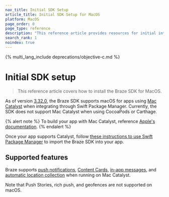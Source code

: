 ```yaml
---
nav_title: Initial SDK Setup
article_title: Initial SDK Setup for MacOS
platform: MacOS
page_order: 0
page_type: reference
description: "This reference article provides resources for initial integration of the Braze SDK on macOS."
search_rank: 1
noindex: true
---
```


{% multi_lang_include deprecations/objective-c.md %}

# Initial SDK setup

> This reference article covers how to install the Braze SDK for MacOS. 

As of version [3.32.0](https://github.com/Appboy/appboy-ios-sdk/releases/tag/3.32.0), the Braze SDK supports macOS for apps using [Mac Catalyst](https://developer.apple.com/mac-catalyst/) when integrating through Swift Package Manager. Currently, the SDK does not support Mac Catalyst when using CocoaPods or Carthage.

{% alert note %}
To build your app with Mac Catalyst, reference <a href="https://developer.apple.com/documentation/uikit/mac_catalyst">Apple's documentation</a>.
{% endalert %}

Once your app supports Catalyst, follow [these instructions to use Swift Package Manager]({{site.baseurl}}/developer_guide/platform_integration_guides/swift/sdk_integration/?tab=swift%20package%20manager/) to import the Braze SDK into your app.

## Supported features

Braze supports [push notifications]({{site.baseurl}}/developer_guide/push_notifications/?sdktab=swift), [Content Cards]({{site.baseurl}}/developer_guide/platforms/swift/content_cards/#content-cards-data-model), [in-app messages]({{site.baseurl}}/developer_guide/analytics/tracking_location/?sdktab=swift), and [automatic location collection]({{site.baseurl}}/developer_guide/analytics/tracking_location/?sdktab=swift) when running on Mac Catalyst.

Note that Push Stories, rich push, and geofences are not supported on macOS.

[1]:https://github.com/Appboy/appboy-ios-sdk/releases/tag/3.32.0
[2]:https://developer.apple.com/mac-catalyst/
